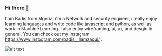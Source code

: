 ### Hi there 👋

I'am Badis from Algeria, i'm a Network and security engineer, i really enjoy learning languages and write code like javascript and python, as well as work in Machine Learning. I also enjoy wireframing, ui, ux, and desgin in general. You can check out my instagram https://www.instagram.com/badis__hamzaoui/ .

![alt text](https://images.pexels.com/photos/6963944/pexels-photo-6963944.jpeg?auto=compress&cs=tinysrgb&dpr=2&h=650&w=940)
